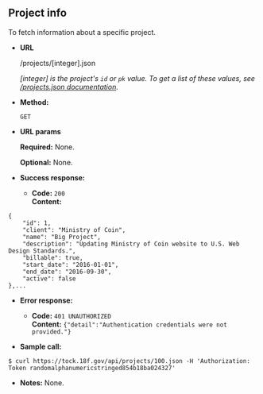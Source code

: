 **Project info**
----
To fetch information about a specific project.

* **URL**

  /projects/[integer].json

  *[integer] is the project's `id` or `pk` value. To get a list of these values, see [/projects.json documentation](https://github.com/18F/tock/blob/main/api-docs/projects.md).*

* **Method:**

  `GET`

*  **URL params**

   **Required:**
   None.

   **Optional:**
   None.

* **Success response:**

  * **Code:** `200` <br />
    **Content:**
```
{
    "id": 1,
    "client": "Ministry of Coin",
    "name": "Big Project",
    "description": "Updating Ministry of Coin website to U.S. Web Design Standards.",
    "billable": true,
    "start_date": "2016-01-01",
    "end_date": "2016-09-30",
    "active": false
},...
```

* **Error response:**

  * **Code:** `401 UNAUTHORIZED` <br />
    **Content:** `{"detail":"Authentication credentials were not provided."}`

* **Sample call:**

```
$ curl https://tock.18f.gov/api/projects/100.json -H 'Authorization: Token randomalphanumericstringed854b18ba024327'
```

* **Notes:** None.

